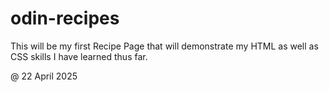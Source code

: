 # odin-recipes

This will be my first Recipe Page that will demonstrate my HTML as well as CSS skills I have learned thus far.

@ 22 April 2025